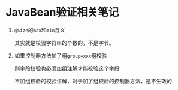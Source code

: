 # JavaBean验证相关笔记

1. `@Size`的`max`和`min`含义

   其实就是校验字符串的个数的，不是字节。

2. 如果控制器方法加了组`group=xxx`组校验

   则字段校验也必须加组注解才能校验这个字段

   不加组校验的校验注解，对于加了组校验的控制器方法，是不生效的
